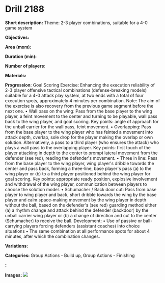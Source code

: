 # Drill 2188

**Short description:**
Theme: 2-3 player combinations, suitable for a 4-0 game system

**Objectives:**


**Area (mxm):**


**Duration (min):**


**Number of players:**


**Materials:**


**Progression:**
Goal Scoring Exercise: Enhancing the execution reliability of 2-3 player offensive tactical combinations (defense-breaking models) suitable for a 4-0 attack play system, at two ends with a total of four execution spots, approximately 4 minutes per combination. Note: The aim of the exercise is also recovery from the previous game segment before the next one. • Wall pass on the wing: Pass from the base player to the wing player, a feint movement to the center and turning to be playable, wall pass back to the wing player, and goal scoring. Key points: angle of approach for the unball carrier for the wall pass, feint movement. • Overlapping: Pass from the base player to the wing player who has feinted a movement into attack depth, overlap, sole drop for the player making the overlap or own solution. Alternatively, a pass to a third player (who ensures the attack) who plays a wall pass to the overlapping player. Key points: first touch of the player attacking in depth to the center to prompt lateral movement from the defender (see red), reading the defender's movement. • Three in line: Pass from the base player to the wing player, wing player's dribble towards the center and pass back, forming a three-line, base player's pass (a) to the wing player or (b) to a third player positioned behind the wing player for goal scoring. Key points: appropriate ready position, explosive involvement and withdrawal of the wing player, communication between players to choose the solution model. • Schumacher / Back door cut: Pass from base player to wing player and back, short dribble towards the wing by the base player and calm space-making movement by the wing player in depth without the ball, based on the defender's (see red) guarding method either (a) a rhythm change and attack behind the defender (backdoor) by the unball carrier wing player or (b) a change of direction and cut to the center (Schumacher) to receive the ball. Development: • Use of passive or ball-carrying players forcing defenders (assistant coaches) into choice situations • The same combination at all performance spots for about 4 minutes, after which the combination changes.

**Variations:**


**Categories:**
Group Actions - Build up, Group Actions - Finishing

**:**


**Images:**
![](https://www.coachingfutsal.com/\images\6f2c8474-fa7a-4ab9-ab52-2f2ac3945372_kerkko-2-5.png)

